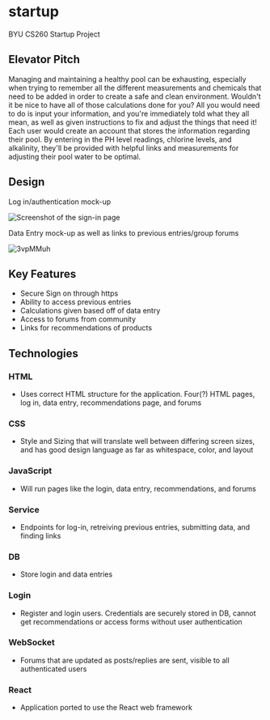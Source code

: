 # startup
BYU CS260 Startup Project

## Elevator Pitch

Managing and maintaining a healthy pool can be exhausting, especially when trying to remember all the different measurements and chemicals that need to be added in order to create a safe and clean environment. Wouldn't it be nice to have all of those calculations done for you? All you would need to do is input your information, and you're immediately told what they all mean, as well as given instructions to fix and adjust the things that need it! Each user would create an account that stores the information regarding their pool. By entering in the PH level readings, chlorine levels, and alkalinity, they'll be provided with helpful links and measurements for adjusting their pool water to be optimal.


## Design

Log in/authentication mock-up

![Screenshot of the sign-in page](https://github.com/garrettsvance/startup/assets/88953533/33ccd6b8-c72b-4c84-8e36-55fdbdc94724)

Data Entry mock-up as well as links to previous entries/group forums

![3vpMMuh](https://github.com/garrettsvance/startup/assets/88953533/687bb48f-8a40-4fa7-b935-a60d7e60fa7a)




## Key Features
* Secure Sign on through https
* Ability to access previous entries
* Calculations given based off of data entry
* Access to forums from community
* Links for recommendations of products

## Technologies

### HTML
* Uses correct HTML structure for the application. Four(?) HTML pages, log in, data entry, recommendations page, and forums

### CSS
* Style and Sizing that will translate well between differing screen sizes, and has good design language as far as whitespace, color, and layout


### JavaScript
* Will run pages like the login, data entry, recommendations, and forums


### Service
* Endpoints for log-in, retreiving previous entries, submitting data, and finding links


### DB
* Store login and data entries


### Login
* Register and login users. Credentials are securely stored in DB, cannot get recommendations or access forms without user authentication


### WebSocket
* Forums that are updated as posts/replies are sent, visible to all authenticated users


### React
* Application ported to use the React web framework

